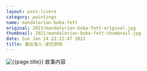 ```yaml
---
layout: post-livere
category: paintings
name: mandalorian-boba-fett
original: 2021/mandalorian-boba-fett-original.jpg
thumbnail: 2021/mandalorian-boba-fett-thumbnail.jpg
date: Sun Jan 24 22:22:47 2021
title: 曼达洛人-波巴菲特
---
```


![{{page.title}}](/gallery/{{page.category}}/{{page.original}})
故事内容
